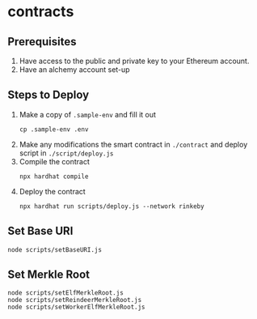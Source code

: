 # contracts
## Prerequisites
1. Have access to the public and private key to your Ethereum account.
2. Have an alchemy account set-up

## Steps to Deploy
1. Make a copy of `.sample-env` and fill it out
    ```
    cp .sample-env .env
    ```
2. Make any modifications the smart contract in `./contract` and deploy script in `./script/deploy.js`
3. Compile the contract
    ```
    npx hardhat compile
    ```
4. Deploy the contract
    ```
    npx hardhat run scripts/deploy.js --network rinkeby
    ```

## Set Base URI
```
node scripts/setBaseURI.js
```

## Set Merkle Root
```
node scripts/setElfMerkleRoot.js
node scripts/setReindeerMerkleRoot.js
node scripts/setWorkerElfMerkleRoot.js
```

